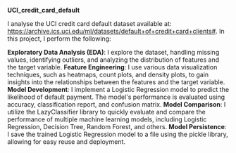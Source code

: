 **UCI_credit_card_default**

I analyse the UCI credit card default dataset available at: https://archive.ics.uci.edu/ml/datasets/default+of+credit+card+clients#.
In this project, I perform the following:

**Exploratory Data Analysis (EDA)**: I explore the dataset, handling missing values, identifying outliers, and analyzing the distribution of features and the target variable.
**Feature Engineering**: I use various data visualization techniques, such as heatmaps, count plots, and density plots, to gain insights into the relationships between the features and the target variable.
**Model Development**: I implement a Logistic Regression model to predict the likelihood of default payment. The model's performance is evaluated using accuracy, classification report, and confusion matrix.
**Model Comparison**: I utilize the LazyClassifier library to quickly evaluate and compare the performance of multiple machine learning models, including Logistic Regression, Decision Tree, Random Forest, and others.
**Model Persistence**: I save the trained Logistic Regression model to a file using the pickle library, allowing for easy reuse and deployment.
